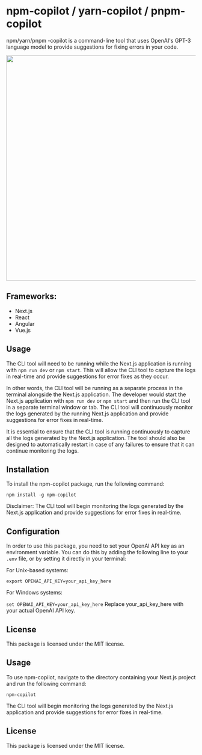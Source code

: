 # npm-copilot / yarn-copilot / pnpm-copilot

npm/yarn/pnpm -copilot is a command-line tool that uses OpenAI's GPT-3 language model to provide suggestions for fixing errors in your code.

<div align="center">
    <img src="https://github.com/whoiskatrin/npm-copilot/blob/main/example.png" width="600" />
</div>

## Frameworks:

- Next.js
- React
- Angular
- Vue.js

## Usage

The CLI tool will need to be running while the Next.js application is running with `npm run dev` or `npm start`. This will allow the CLI tool to capture the logs in real-time and provide suggestions for error fixes as they occur.

In other words, the CLI tool will be running as a separate process in the terminal alongside the Next.js application. The developer would start the Next.js application with `npm run dev` or `npm start` and then run the CLI tool in a separate terminal window or tab. The CLI tool will continuously monitor the logs generated by the running Next.js application and provide suggestions for error fixes in real-time.

It is essential to ensure that the CLI tool is running continuously to capture all the logs generated by the Next.js application. The tool should also be designed to automatically restart in case of any failures to ensure that it can continue monitoring the logs.

## Installation

To install the npm-copilot package, run the following command:

`npm install -g npm-copilot`

Disclaimer:
The CLI tool will begin monitoring the logs generated by the Next.js application and provide suggestions for error fixes in real-time.

## Configuration

In order to use this package, you need to set your OpenAI API key as an environment variable. You can do this by adding the following line to your `.env` file, or by setting it directly in your terminal:

For Unix-based systems:

`export OPENAI_API_KEY=your_api_key_here`

For Windows systems:

`set OPENAI_API_KEY=your_api_key_here`
Replace your_api_key_here with your actual OpenAI API key.

## License

This package is licensed under the MIT license.

## Usage

To use npm-copilot, navigate to the directory containing your Next.js project and run the following command:

`npm-copilot`

The CLI tool will begin monitoring the logs generated by the Next.js application and provide suggestions for error fixes in real-time.

## License

This package is licensed under the MIT license.
